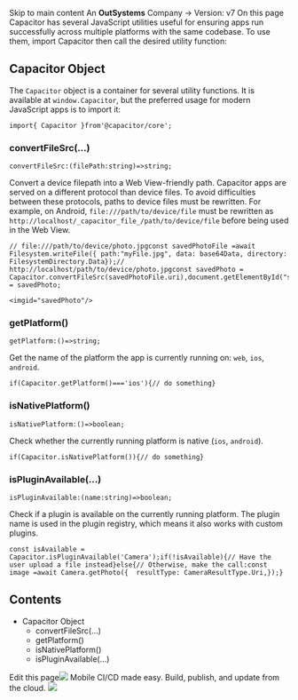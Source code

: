 Skip to main content
An **OutSystems** Company →
Version: v7
On this page
Capacitor has several JavaScript utilities useful for ensuring apps run successfully across multiple platforms with the same codebase. To use them, import Capacitor then call the desired utility function:
## Capacitor Object​
The `Capacitor` object is a container for several utility functions. It is available at `window.Capacitor`, but the preferred usage for modern JavaScript apps is to import it:
```
import{ Capacitor }from'@capacitor/core';
```

### convertFileSrc(...)​
```
convertFileSrc:(filePath:string)=>string;
```

Convert a device filepath into a Web View-friendly path.
Capacitor apps are served on a different protocol than device files. To avoid difficulties between these protocols, paths to device files must be rewritten. For example, on Android, `file:///path/to/device/file` must be rewritten as `http://localhost/_capacitor_file_/path/to/device/file` before being used in the Web View.
```
// file:///path/to/device/photo.jpgconst savedPhotoFile =await Filesystem.writeFile({ path:"myFile.jpg", data: base64Data, directory: FilesystemDirectory.Data});// http://localhost/path/to/device/photo.jpgconst savedPhoto = Capacitor.convertFileSrc(savedPhotoFile.uri),document.getElementById("savedPhoto").src = savedPhoto;
```

```
<imgid="savedPhoto"/>
```

### getPlatform()​
```
getPlatform:()=>string;
```

Get the name of the platform the app is currently running on: `web`, `ios`, `android`.
```
if(Capacitor.getPlatform()==='ios'){// do something}
```

### isNativePlatform()​
```
isNativePlatform:()=>boolean;
```

Check whether the currently running platform is native (`ios`, `android`).
```
if(Capacitor.isNativePlatform()){// do something}
```

### isPluginAvailable(...)​
```
isPluginAvailable:(name:string)=>boolean;
```

Check if a plugin is available on the currently running platform. The plugin name is used in the plugin registry, which means it also works with custom plugins.
```
const isAvailable = Capacitor.isPluginAvailable('Camera');if(!isAvailable){// Have the user upload a file instead}else{// Otherwise, make the call:const image =await Camera.getPhoto({  resultType: CameraResultType.Uri,});}
```

## Contents
  * Capacitor Object
    * convertFileSrc(...)
    * getPlatform()
    * isNativePlatform()
    * isPluginAvailable(...)


Edit this page![](https://images.prismic.io/ionicframeworkcom/50ede1c5-d69d-4c9d-bf0d-4c9ab7c14724_doc-ad-appflow.png?auto=compress,format&rect=0,0,280,200&w=280&h=200)
Mobile CI/CD made easy. Build, publish, and update from the cloud.
![](https://cdn.bizible.com/ipv?_biz_r=&_biz_h=802059049&_biz_u=ed6d98ad223740ddbf99774ce8c4ab02&_biz_l=https%3A%2F%2Fcapacitorjs.com%2Fdocs%2Fcore-apis%2Fweb&_biz_t=1739811946977&_biz_i=Capacitor%20Web%20API%20%7C%20Capacitor%20Documentation&_biz_n=72&rnd=85776&cdn_o=a&_biz_z=1739811946978)
